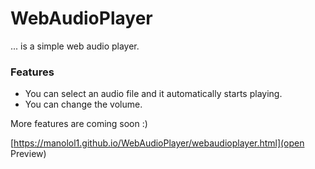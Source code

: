 # WebAudioPlayer
 ... is a simple web audio player.
 
 ### Features
 - You can select an audio file and it automatically starts playing.
 - You can change the volume.

More features are coming soon :)

[https://manolol1.github.io/WebAudioPlayer/webaudioplayer.html](open Preview)
